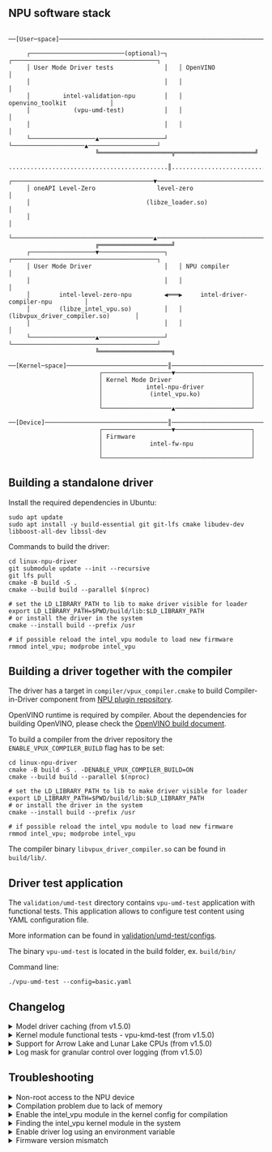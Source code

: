 <!---

Copyright (C) 2022-2024 Intel Corporation

SPDX-License-Identifier: MIT

-->

## NPU software stack

```
 ──[User─space]──────────────────────────────────────────────────────────────────────────────
                                                                                             
     ┌──────────────────────────(optional)─┐   ┌────────────────────────────────────────┐    
     │ User Mode Driver tests              │   │ OpenVINO                               │    
     │                                     │   │                                        │    
     │         intel-validation-npu        │   │            openvino_toolkit            │    
     │            (vpu-umd-test)           │   │                                        │    
     │                                     │   │                                        │    
     └──────────────────▲──────────────────┘   └────────────────────▲───────────────────┘    
                        ╚════════════════════╦══════════════════════╝                        
 ............................................║.............................................. 
     ┌───────────────────────────────────────▼──────────────────────────────────────────┐    
     │ oneAPI Level-Zero                 level-zero                                     │    
     │                                (libze_loader.so)                                 │    
     │                                                                                  │    
     └───────────────────────────────────────▲──────────────────────────────────────────┘    
                        ╔════════════════════╝                                               
     ┌──────────────────▼──────────────────┐   ┌────────────────────────────────────────┐    
     │ User Mode Driver                    │   │ NPU compiler                           │    
     │                                     │   │                                        │    
     │        intel-level-zero-npu         ◀═══▶     intel-driver-compiler-npu         │    
     │        (libze_intel_vpu.so)         │   │     (libvpux_driver_compiler.so)       │    
     │                                     │   │                                        │    
     └──────────────────▲──────────────────┘   └────────────────────────────────────────┘    
                        ╚════════════════════╗                                               
 ──[Kernel─space]────────────────────────────║───────────────────────────────────────────────
                         ┌───────────────────▼─────────────────────┐                         
                         │ Kernel Mode Driver                      │                         
                         │            intel-npu-driver             │                         
                         │             (intel_vpu.ko)              │                         
                         │                                         │                         
                         └───────────────────▲─────────────────────┘                         
 ──[Device]──────────────────────────────────║────────────────────────────────────────────── 
                         ┌───────────────────▼─────────────────────┐                         
                         │ Firmware                                │                         
                         │             intel-fw-npu                │                         
                         │                                         │                         
                         └─────────────────────────────────────────┘                         
```

## Building a standalone driver

Install the required dependencies in Ubuntu:
```
sudo apt update
sudo apt install -y build-essential git git-lfs cmake libudev-dev libboost-all-dev libssl-dev
```

Commands to build the driver:
```
cd linux-npu-driver
git submodule update --init --recursive
git lfs pull
cmake -B build -S .
cmake --build build --parallel $(nproc)

# set the LD_LIBRARY_PATH to lib to make driver visible for loader
export LD_LIBRARY_PATH=$PWD/build/lib:$LD_LIBRARY_PATH
# or install the driver in the system
cmake --install build --prefix /usr

# if possible reload the intel_vpu module to load new firmware
rmmod intel_vpu; modprobe intel_vpu
```

## Building a driver together with the compiler

The driver has a target in `compiler/vpux_compiler.cmake` to build
Compiler-in-Driver component from [NPU plugin
repository](https://github.com/openvinotoolkit/npu_plugin.git).

OpenVINO runtime is required by compiler. About the dependencies for building OpenVINO,
please check the [OpenVINO build
document](https://github.com/openvinotoolkit/openvino/blob/master/docs/dev/build.md).

To build a compiler from the driver repository the `ENABLE_VPUX_COMPILER_BUILD` flag has to be set:
```
cd linux-npu-driver
cmake -B build -S . -DENABLE_VPUX_COMPILER_BUILD=ON
cmake --build build --parallel $(nproc)

# set the LD_LIBRARY_PATH to lib to make driver visible for loader
export LD_LIBRARY_PATH=$PWD/build/lib:$LD_LIBRARY_PATH
# or install the driver in the system
cmake --install build --prefix /usr

# if possible reload the intel_vpu module to load new firmware
rmmod intel_vpu; modprobe intel_vpu
```

The compiler binary `libvpux_driver_compiler.so` can be found in `build/lib/`.

## Driver test application

The `validation/umd-test` directory contains `vpu-umd-test` application with functional tests.
This application allows to configure test content using YAML configuration file.

More information can be found in [validation/umd-test/configs](/validation/umd-test/configs).

The binary `vpu-umd-test` is located in the build folder, ex. `build/bin/`

Command line:
```
./vpu-umd-test --config=basic.yaml
```

## Changelog

<details>
<summary>Model driver caching (from v1.5.0)</summary>

Starting from v1.5.0 release the driver allows to cache compiled model in
filesystem. Whenever user compiles a model (using zeGraphCreate), the driver
saves the compiled model representation in the user directory
`~/.cache/ze_intel_npu_cache/` or in the directory specified in
`ZE_INTEL_NPU_CACHE_DIR` environment variable. The cache directory size is
controlled by the driver. Whenever the cache directory exceeds 1GB the least
used compiled models are removed to save the filesystem space.

|Environment variable|Description|
|---|---|
|ZE_INTEL_NPU_CACHE_DIR=<path>|The cache path. Set it to empty ("") to disable driver cache|
|ZE_INTEL_NPU_CACHE_SIZE=<unsigned>|The cache directory size. Whenever the cached files exceeds the size, some cached files are removed using the least recently used strategy|

</details>

<details>
<summary>Kernel module functional tests - vpu-kmd-test (from v1.5.0)</summary>

Introduced `vpu-kmd-test` in v1.5.0 release that can be used for `intel_vpu`
module validation. `vpu-kmd-test` is built together with the driver and can be
found in `<build-dir>/bin`

</details>

<details>
<summary>Support for Arrow Lake and Lunar Lake CPUs (from v1.5.0)</summary>

In v1.5.0 release introduced support for Arrow Lake and Lunar Lake family processors.

</details>

<details>
<summary>Log mask for granular control over logging (from v1.5.0)</summary>

In v1.5.0 release there is new environment variable `ZE_INTEL_NPU_LOGMASK` that
allows the user to enable specific log groups in driver. The
`ZE_INTEL_NPU_LOGLEVEL` variable is used to enable logging. The available log
level has been reduced to `ERROR`, `WARNING` and `INFO`. Whenever `INFO` is
set, the `ZE_INTEL_NPU_LOGMASK` allows to target specific log group. The log
group are listed in
[umd/vpu_driver/source/utilities/log.hpp](../umd/vpu_driver/source/utilities/log.hpp#L19)

```
# Set log level to INFO
export ZE_INTEL_NPU_LOGLEVEL=INFO

# Set log mask to only print from DEVICE, DRIVER and CACHE groups
export ZE_INTEL_NPU_LOGMASK=$((1<<4|1<<3|1<<17))
```

</details>

## Troubleshooting

<details>
<summary>Non-root access to the NPU device</summary>

To access the NPU device, the user must be in the "render" or "video" group.
A group depends on system configuration:
```
# check user groups
groups

# add user to the "render" group
sudo usermod -a -G render <user-name>

# log out and log in to apply the new group
```

The patch for systemd to set the "render" group for accel subsystem has been merged,
but might not be available in your Linux distribution. See
[systemd change](https://github.com/systemd/systemd/pull/27785).

If setting the "render" group does not resolve the non-root access issue,
this must be done by an administrator manually:
```
# check device permissions
ls -l /dev/accel/

# change group for accel device
sudo chown root:render /dev/accel/accel0

# allow to read/write from device for group
sudo chmod g+rw /dev/accel/accel0

# check final permissions
$ ls -lah /dev/accel/accel0
crw-rw---- 1 root render 261, 0 Jan 31 15:58 /dev/accel/accel0
```
</details>
<details>
<summary>Compilation problem due to lack of memory</summary>

The compilation may fail due to memory shortage. The recommendation is to
use the Ninja generator instead of Unix Makefiles. If it does not help, please
[file a new issue](https://github.com/intel/linux-npu-driver/issues/new).

```
# install Ninja
sudo apt update
sudo apt install -y ninja-build

# remove the old build and create a new one
rm build -rf
cmake -B build -S . -G Ninja
```
</details>
<details>
<summary>Enable the intel_vpu module in the kernel config for compilation</summary>

In the Kernel Menu Configuration from `Device Driver` select `Compute Acceleration Framework`
and set "modularize" for `Intel NPU (Neural Processing Unit)`.
</details>
<details>
<summary>Finding the intel_vpu kernel module in the system</summary>

```
# check if the intel_vpu exists is in the system
modinfo intel_vpu

# check if the intel_vpu is loaded in the kernel
lsmod | grep intel_vpu

# if the previous command nothing produced, load the intel_vpu
sudo modprobe intel_vpu

# verify that the intel_vpu has been loaded successfully
sudo dmesg | tail -n 20

# check if accel device is available
ls /dev/accel/accel0
```
</details>
<details>
<summary>Enable driver log using an environment variable</summary>

Valid logging levels are `ERROR`, `WARNING`, `INFO` (and `VERBOSE` for driver
older than v1.5.0 release)

Seting the logging level using the `ZE_INTEL_NPU_LOGLEVEL` environment variable:
```
export ZE_INTEL_NPU_LOGLEVEL=<logging_level>
```

Command to clear an exported value:
```
unset ZE_INTEL_NPU_LOGLEVEL
```

Setting `ZE_INTEL_NPU_LOGMASK` allows to print specific log groups in driver.
The log group are listed in
[umd/vpu_driver/source/utilities/log.hpp](../umd/vpu_driver/source/utilities/log.hpp#L19)

```
# Set log level to INFO to enable LOGMASK
export ZE_INTEL_NPU_LOGLEVEL=INFO

# Set log mask to only print from DEVICE, DRIVER and CACHE groups
export ZE_INTEL_NPU_LOGMASK=$((1<<4|1<<3|1<<17))
```
</details>

<details>
<summary>Firmware version mismatch</summary>

The user can use different kernel and firmware combination for NPU device. The
user might receive the following error message:

```
ERROR! MAPPED_INFERENCE_VERSION is NOT compatible with the ELF Expected: 6.1.0 vs received: 7.0.0
```

It means that NPU compiler mismatches the NPU firmware. To fix this issue the
user needs to upgrade the firmware. Firmware update should be done from
driver repository using release tag that matches the NPU compiler:

```
cmake -B build -S .
cmake --install build/ --component fw-npu --prefix /
```

</details>
